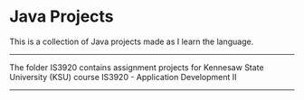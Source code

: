 # Java Projects

This is a collection of Java projects made as I learn the language.

---
The folder IS3920 contains assignment projects for Kennesaw State University (KSU) course IS3920 - Application Development II

---
